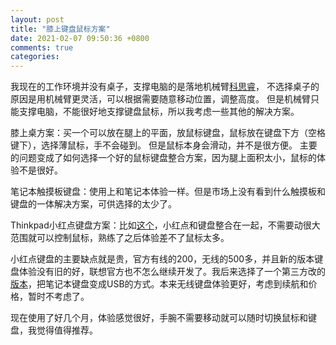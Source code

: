 ```yaml
---
layout: post
title: "膝上键盘鼠标方案"
date: 2021-02-07 09:50:36 +0800
comments: true
categories: 
---
```


我现在的工作环境并没有桌子，支撑电脑的是落地机械臂[科思睿](https://kesrer.tmall.com)，
不选择桌子的原因是用机械臂更灵活，可以根据需要随意移动位置，调整高度。
但是机械臂只能支撑电脑，不能很好地支撑键盘鼠标，所以我考虑一些其他的解决方案。

膝上桌方案：买一个可以放在腿上的平面，放鼠标键盘，鼠标放在键盘下方（空格键下），选择薄鼠标，手不会碰到。
但是鼠标本身会滑动，并不是很方便。
主要的问题变成了如何选择一个好的鼠标键盘整合方案，因为腿上面积太小，鼠标的体验不是很好。

笔记本触摸板键盘：使用上和笔记本体验一样。但是市场上没有看到什么触摸板和键盘的一体解决方案，可供选择的太少了。

Thinkpad小红点键盘方案：比如[这个](https://item.jd.com/10021174175484.html)，小红点和键盘整合在一起，不需要动很大范围就可以控制鼠标，熟练了之后体验差不了鼠标太多。

小红点键盘的主要缺点就是贵，官方有线的200，无线的500多，并且新的版本键盘体验没有旧的好，联想官方也不怎么继续开发了。我后来选择了一个第三方改的[版本](https://jiushuma.taobao.com/)，把笔记本键盘变成USB的方式。本来无线键盘体验更好，考虑到续航和价格，暂时不考虑了。

现在使用了好几个月，体验感觉很好，手腕不需要移动就可以随时切换鼠标和键盘，我觉得值得推荐。
